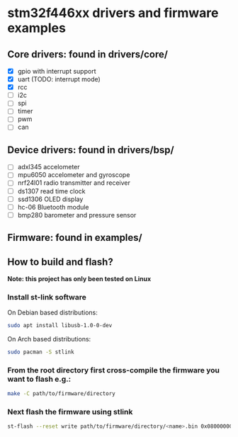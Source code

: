 # stm32f446xx drivers and firmware examples

## Core drivers: found in drivers/core/
- [x] gpio with interrupt support
- [x] uart (TODO: interrupt mode)
- [x] rcc
- [ ] i2c
- [ ] spi
- [ ] timer
- [ ] pwm
- [ ] can

## Device drivers: found in drivers/bsp/
- [ ] adxl345 accelometer
- [ ] mpu6050 accelometer and gyroscope
- [ ] nrf24l01 radio transmitter and receiver
- [ ] ds1307 read time clock
- [ ] ssd1306 OLED display
- [ ] hc-06 Bluetooth module
- [ ] bmp280 barometer and pressure sensor

## Firmware: found in examples/

## How to build and flash?
**Note: this project has only been tested on Linux**

### Install st-link software
On Debian based distributions:
```sh
sudo apt install libusb-1.0-0-dev
```
On Arch based distributions:
```sh
sudo pacman -S stlink
```

### From the root directory first cross-compile the firmware you want to flash e.g.:
```sh
make -C path/to/firmware/directory
```

### Next flash the firmware using stlink
```sh
st-flash --reset write path/to/firmware/directory/<name>.bin 0x08000000
```
